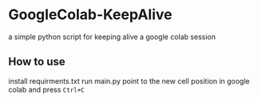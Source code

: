 # GoogleColab-KeepAlive
a simple python script for keeping alive a google colab session

## **How to use**
install requirments.txt
run main.py 
point to the new cell position in google colab and press `Ctrl+C`
